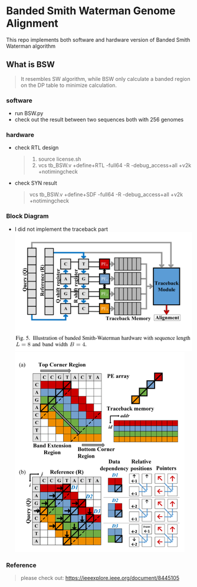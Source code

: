 # Banded Smith Waterman Genome Alignment
This repo implements both software and hardware version of Banded Smith Waterman algorithm
## What is BSW
> It resembles SW algorithm, while BSW only calculate a banded region on the DP table to minimize calculation.
### software
* run BSW.py
* check out the result between two sequences both with 256 genomes
### hardware
* check RTL design
  > 1. source license.sh 
  > 2. vcs tb_BSW.v +define+RTL -full64 -R -debug_access+all +v2k +notimingcheck
* check SYN result
  > vcs tb_BSW.v +define+SDF -full64 -R -debug_access+all +v2k +notimingcheck  
### Block Diagram
* I did not implement the traceback part  
![](PE_BSW.png)
![](banded.png)
### Reference
> please check out: https://ieeexplore.ieee.org/document/8445105  
